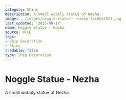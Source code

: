 ```yaml
---
category: Skins
description: A small wobbly statue of Nezha.
image: ../images/noggle-statue---nezha-fac0db4923.png
last_updated: '2025-09-17'
name: Noggle Statue - Nezha
source: WFCD
tags:
- Ship Decoration
- Skins
tradable: false
type: Ship Decoration
---
```


# Noggle Statue - Nezha

A small wobbly statue of Nezha.

